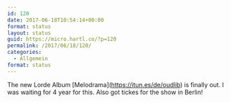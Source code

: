 ```yaml
---
id: 120
date: 2017-06-18T10:54:14+00:00
format: status
layout: status
guid: https://micro.hartl.co/?p=120
permalink: /2017/06/18/120/
categories:
  - Allgemein
format: status
---
```

The new Lorde Album \[Melodrama\](https://itun.es/de/oudlib) is finally out. I was waiting for 4 year for this. Also got tickes for the show in Berlin!